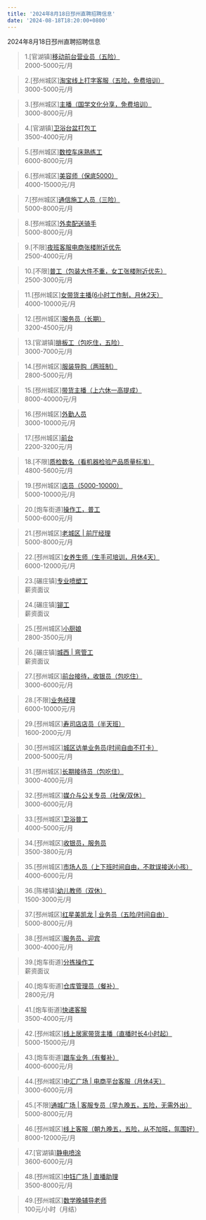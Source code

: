```yaml
---
title: '2024年8月18日邳州直聘招聘信息'
date: '2024-08-18T18:20:00+0800'
---
```

2024年8月18日邳州直聘招聘信息
<!--more-->
>1.[官湖镇][移动前台营业员（五险）](https://www.pizhouzhipin.com/job/6509)<br>
>2000-5000元/月

>2.[邳州城区][淘宝线上打字客服（五险，免费培训）](https://www.pizhouzhipin.com/job/36818)<br>
>3000-5000元/月

>3.[邳州城区][主播（国学文化分享，免费培训）](https://www.pizhouzhipin.com/job/36806)<br>
>3000-8000元/月

>4.[官湖镇][卫浴台盆打包工](https://www.pizhouzhipin.com/job/33683)<br>
>3500-4000元/月

>5.[邳州城区][数控车床熟练工](https://www.pizhouzhipin.com/job/20164)<br>
>6000-8000元/月

>6.[邳州城区][美容师（保底5000）](https://www.pizhouzhipin.com/job/36155)<br>
>4000-15000元/月

>7.[邳州城区][通信施工人员（三险）](https://www.pizhouzhipin.com/job/17663)<br>
>5000-8000元/月

>8.[邳州城区][外卖配送骑手](https://www.pizhouzhipin.com/job/36574)<br>
>5000-8000元/月

>9.[不限][夜班客服电商张楼附近优先](https://www.pizhouzhipin.com/job/36510)<br>
>2500-4000元/月

>10.[不限][普工（包装大件不重，女工张楼附近优先）](https://www.pizhouzhipin.com/job/36391)<br>
>2500-3000元/月

>11.[邳州城区][女带货主播(6小时工作制，月休2天）](https://www.pizhouzhipin.com/job/33749)<br>
>4000-10000元/月

>12.[邳州城区][服务员（长期）](https://www.pizhouzhipin.com/job/21640)<br>
>3200-4500元/月

>13.[官湖镇][排板工（包吃住，五险）](https://www.pizhouzhipin.com/job/36760)<br>
>3000-7000元/月

>14.[邳州城区][服装导购（两班制）](https://www.pizhouzhipin.com/job/32834)<br>
>2800-5000元/月

>15.[邳州城区][带货主播（上六休一高提成）](https://www.pizhouzhipin.com/job/32865)<br>
>8000-40000元/月

>16.[邳州城区][外勤人员](https://www.pizhouzhipin.com/job/36774)<br>
>3000-10000元/月

>17.[邳州城区][前台](https://www.pizhouzhipin.com/job/34466)<br>
>2200-3200元/月

>18.[不限][质检数名（看机器检验产品质量标准）](https://www.pizhouzhipin.com/job/30855)<br>
>4800-5600元/月

>19.[邳州城区][店员（5000-10000）](https://www.pizhouzhipin.com/job/35496)<br>
>5000-10000元/月

>20.[炮车街道][操作工，普工](https://www.pizhouzhipin.com/job/30797)<br>
>5000-6000元/月

>21.[邳州城区][老城区 | 前厅经理](https://www.pizhouzhipin.com/job/36853)<br>
>5000-8000元/月

>22.[邳州城区][女养生师（生手可培训，月休4天）](https://www.pizhouzhipin.com/job/14195)<br>
>6000-12000元/月

>23.[碾庄镇][专业喷塑工](https://www.pizhouzhipin.com/job/33451)<br>
>薪资面议

>24.[碾庄镇][铆工](https://www.pizhouzhipin.com/job/36305)<br>
>薪资面议

>25.[邳州城区][小厨娘](https://www.pizhouzhipin.com/job/36866)<br>
>2800-3500元/月

>26.[碾庄镇][城西 | 弯管工](https://www.pizhouzhipin.com/job/36735)<br>
>薪资面议

>27.[邳州城区][前台接待，收银员（包吃住）](https://www.pizhouzhipin.com/job/31167)<br>
>3000-6000元/月

>28.[不限][业务经理](https://www.pizhouzhipin.com/job/36848)<br>
>6000-10000元/月

>29.[邳州城区][寿司店店员（半天班）](https://www.pizhouzhipin.com/job/36664)<br>
>1600-2000元/月

>30.[邳州城区][城区访单业务员(时间自由不打卡）](https://www.pizhouzhipin.com/job/16923)<br>
>2000-5000元/月

>31.[邳州城区][长期接待员（包吃住）](https://www.pizhouzhipin.com/job/31087)<br>
>3000-4000元/月

>32.[邳州城区][媒介与公关专员（社保/双休）](https://www.pizhouzhipin.com/job/34389)<br>
>3000-6000元/月

>33.[邳州城区][卫浴普工](https://www.pizhouzhipin.com/job/27946)<br>
>4000-5000元/月

>34.[邳州城区][收银员，服务员](https://www.pizhouzhipin.com/job/36372)<br>
>3500-3800元/月

>35.[邳州城区][市场人员（上下班时间自由，不耽误接送小孩）](https://www.pizhouzhipin.com/job/36733)<br>
>4000-6000元/月

>36.[陈楼镇][幼儿教师（双休）](https://www.pizhouzhipin.com/job/36751)<br>
>1500-3000元/月

>37.[邳州城区][红星美凯龙 | 业务员（五险/时间自由）](https://www.pizhouzhipin.com/job/18454)<br>
>5000-8000元/月

>38.[邳州城区][服务员、迎宾](https://www.pizhouzhipin.com/job/32042)<br>
>3000-4000元/月

>39.[炮车街道][分拣操作工](https://www.pizhouzhipin.com/job/30403)<br>
>薪资面议

>40.[炮车街道][仓库管理员（餐补）](https://www.pizhouzhipin.com/job/35670)<br>
>2800元/月

>41.[炮车街道][快递客服](https://www.pizhouzhipin.com/job/30626)<br>
>3500-4000元/月

>42.[邳州城区][线上居家带货主播（直播时长4小时起）](https://www.pizhouzhipin.com/job/36318)<br>
>5000-15000元/月

>43.[炮车街道][跟车业务（有餐补）](https://www.pizhouzhipin.com/job/35671)<br>
>4000-6000元/月

>44.[邳州城区][中汇广场 | 电商平台客服（月休4天）](https://www.pizhouzhipin.com/job/31776)<br>
>3000-6000元/月

>45.[不限][通城广场 | 客服专员（早九晚五，五险，无需外出）](https://www.pizhouzhipin.com/job/35088)<br>
>5000-8000元/月

>46.[邳州城区][线上客服（朝九晚五，五险，从不加班，氛围好）](https://www.pizhouzhipin.com/job/36808)<br>
>8000-12000元/月

>47.[官湖镇][静电喷涂](https://www.pizhouzhipin.com/job/36072)<br>
>3600-6000元/月

>48.[邳州城区][中钰广场 | 直播助理](https://www.pizhouzhipin.com/job/36836)<br>
>3500-8000元/月

>49.[邳州城区][数学晚辅导老师](https://www.pizhouzhipin.com/job/36847)<br>
>100元/小时（月结）

